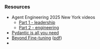 


### Resources
* Agent Engineering 2025 New York videos
  *  [Part 1 - leadership](https://www.youtube.com/watch?v=L89GzWEILkM)
  *  [Part 2 - engineering](https://www.youtube.com/watch?v=D7BzTxVVMuw)
* [Pydantic is all you need](https://www.youtube.com/watch?v=yj-wSRJwrrc)
* [Beyond Fine-tuning](https://www.youtube.com/watch?v=oUrVqexBGBs) ([pdf](https://go.superwise.ai/hubfs/PDF%20assets/Beyond%20Fine-Tuning_%20LLM%20Optimization%20Webinar.pdf))
* 
